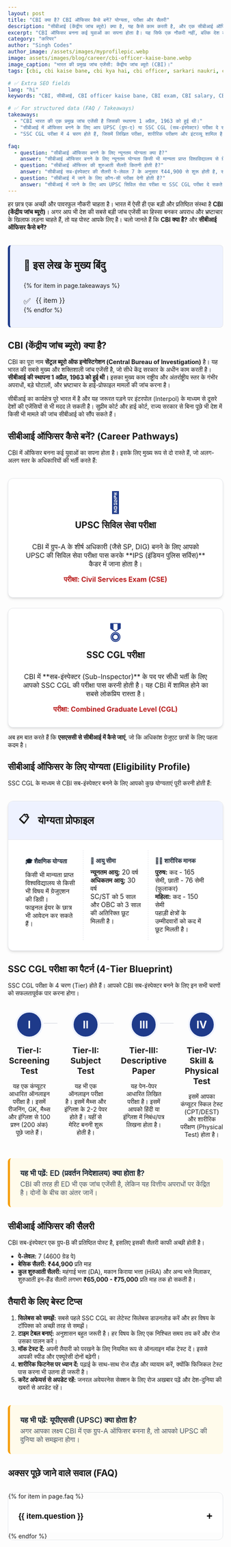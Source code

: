 ```yaml
---
layout: post
title: "CBI क्या है? CBI ऑफिसर कैसे बनें? योग्यता, परीक्षा और सैलरी"
description: "सीबीआई (केंद्रीय जांच ब्यूरो) क्या है, यह कैसे काम करती है, और एक सीबीआई ऑफिसर कैसे बनें? जानें योग्यता, परीक्षा पैटर्न, सैलरी और पूरी प्रक्रिया।"
excerpt: "CBI ऑफिसर बनना कई युवाओं का सपना होता है। यह सिर्फ एक नौकरी नहीं, बल्कि देश की सबसे बड़ी जांच एजेंसी का हिस्सा बनकर देश सेवा करने का एक मौका है। अगर आप भी जानना चाहते हैं कि CBI में कैसे जाएं, UPSC और SSC CGL में से कौन-सा रास्ता चुनें, और इस पावरफुल जॉब की सैलरी कितनी है, तो यह गाइड आपके लिए ही है।"
category: "करियर"
author: "Singh Codes"
author_image: /assets/images/myprofilepic.webp
image: assets/images/blog/career/cbi-officer-kaise-bane.webp
image_caption: "भारत की प्रमुख जांच एजेंसी: केंद्रीय जांच ब्यूरो (CBI)।"
tags: [cbi, cbi kaise bane, cbi kya hai, cbi officer, sarkari naukri, career, ssc cgl, upsc]

# ✅ Extra SEO fields
lang: "hi"
keywords: "CBI, सीबीआई, CBI officer kaise bane, CBI exam, CBI salary, CBI eligibility, SSC CGL, UPSC, केंद्रीय जांच ब्यूरो"

# ✅ For structured data (FAQ / Takeaways)
takeaways:
  - "CBI भारत की एक प्रमुख जांच एजेंसी है जिसकी स्थापना 1 अप्रैल, 1963 को हुई थी।"
  - "सीबीआई में ऑफिसर बनने के लिए आप UPSC (ग्रुप-ए) या SSC CGL (सब-इंस्पेक्टर) परीक्षा दे सकते हैं।"
  - "SSC CGL परीक्षा में 4 चरण होते हैं, जिसमें लिखित परीक्षा, शारीरिक परीक्षण और इंटरव्यू शामिल है।"

faq:
  - question: "सीबीआई ऑफिसर बनने के लिए न्यूनतम योग्यता क्या है?"
    answer: "सीबीआई ऑफिसर बनने के लिए न्यूनतम योग्यता किसी भी मान्यता प्राप्त विश्वविद्यालय से ग्रेजुएशन है।"
  - question: "सीबीआई ऑफिसर की शुरुआती सैलरी कितनी होती है?"
    answer: "सीबीआई सब-इंस्पेक्टर की सैलरी पे-लेवल 7 के अनुसार ₹44,900 से शुरू होती है, साथ में अन्य भत्ते भी मिलते हैं।"
  - question: "सीबीआई में जाने के लिए कौन-सी परीक्षा देनी होती है?"
    answer: "सीबीआई में जाने के लिए आप UPSC सिविल सेवा परीक्षा या SSC CGL परीक्षा दे सकते हैं।"
---
```


<style>
:root {
  --post-primary-color: #1e3a8a; /* Indigo-900 */
  --post-secondary-color: #b91c1c; /* Red-700 */
  --post-text-color-primary: #1f2937;
  --post-text-color-secondary: #4b5563;
  --post-bg-light: #eef2ff; /* Indigo-50 */
  --post-bg-card: #ffffff;
  --post-border-light: #e5e7eb;
  --post-box-shadow: 0 4px 6px -1px rgba(0,0,0,0.1), 0 2px 4px -2px rgba(0,0,0,0.1);
}
.post-prose{font-family:'Inter',sans-serif;color:var(--post-text-color-secondary);line-height:1.8;font-size:1.1rem}.post-prose h1,.post-prose h2,.post-prose h3,.post-prose h4,.post-prose h5,.post-prose h6{font-family:'Poppins',sans-serif;color:var(--post-text-color-primary);font-weight:700;line-height:1.3}.post-prose h2{font-size:2.25rem;margin-top:3.5rem;margin-bottom:1.5rem;text-align:center;position:relative;padding-bottom:1rem}.post-prose h2::after{content:'';position:absolute;width:80px;height:4px;background:linear-gradient(to right,var(--post-primary-color),var(--post-secondary-color));bottom:0;left:50%;transform:translateX(-50%);border-radius:2px}.post-prose h3{font-size:1.75rem;margin-top:2.5rem;margin-bottom:1rem}.post-prose strong{font-weight:600;color:var(--post-text-color-primary)}.post-prose ul{list-style-type:'✔ ';padding-left:1.5rem}

/* === NEW: Key Takeaways Component === */
.takeaways-box{margin-top:2rem;background-color:var(--post-bg-light);border:1px solid var(--post-border-light);border-left:5px solid var(--post-primary-color);border-radius:.5rem;padding:2rem}.takeaways-box h3{margin-top:0;font-size:1.5rem;display:flex;align-items:center;gap:.75rem}.takeaways-box ul{list-style:none;padding:0;margin:0}.takeaways-box li{display:flex;align-items:flex-start;gap:.75rem;margin-top:1rem;font-size:1rem}.takeaways-box li::before{content:'✅';font-size:1.2rem}

/* === NEW: Career Pathways Grid === */
.pathways-grid{display:grid;grid-template-columns:repeat(auto-fit,minmax(300px,1fr));gap:1.5rem;margin-top:2rem}.pathway-card{background-color:var(--post-bg-card);border:1px solid var(--post-border-light);border-radius:.75rem;padding:2rem;text-align:center;box-shadow:var(--post-box-shadow)}.pathway-icon{font-size:3rem;line-height:1;margin-bottom:1rem;color:var(--post-primary-color)}.pathway-card h4{font-size:1.3rem;margin-top:0}.pathway-card p{font-size:1rem;margin:1rem 0 0 0}.pathway-exam{font-weight:bold;color:var(--post-secondary-color);margin-top:.5rem}

/* === NEW: Eligibility Profile Card === */
.eligibility-profile-card{margin-top:2rem;background-color:var(--post-bg-card);border:1px solid var(--post-border-light);border-radius:.75rem;box-shadow:var(--post-box-shadow)}.eligibility-header{background-color:var(--post-bg-light);padding:1.5rem;border-bottom:1px solid var(--post-border-light);border-radius:.75rem .75rem 0 0}.eligibility-header h4{margin:0;font-size:1.5rem;display:flex;align-items:center;gap:.75rem}.eligibility-content{display:grid;grid-template-columns:1fr;padding:1.5rem}@media(min-width:768px){.eligibility-content{grid-template-columns:repeat(3,1fr)}}.eligibility-section{padding:1rem}.eligibility-section+.eligibility-section{border-top:1px dashed var(--post-border-light)}@media(min-width:768px){.eligibility-section+.eligibility-section{border-top:none;border-left:1px dashed var(--post-border-light)}}.eligibility-title{font-weight:bold;color:var(--post-text-color-primary);margin-bottom:.5rem;display:block}.eligibility-details ul{list-style:none;padding:0;margin:0;font-size:.95rem}

/* === NEW: 4-Tier Examination Blueprint === */
.exam-blueprint{margin-top:2rem;display:grid;grid-template-columns:1fr;gap:2rem}@media(min-width:768px){.exam-blueprint{grid-template-columns:repeat(4,1fr)}}.blueprint-step{text-align:center;position:relative}.blueprint-step:not(:last-child)::after{content:'';position:absolute;right:-1rem;top:1.75rem;width:2rem;height:2px;background-color:var(--post-border-light);display:none}@media(min-width:768px){.blueprint-step:not(:last-child)::after{display:block}}.step-number{width:3.5rem;height:3.5rem;margin:0 auto 1rem auto;border-radius:50%;background-color:var(--post-primary-color);color:white;font-size:1.5rem;font-weight:bold;display:grid;place-items:center;border:4px solid var(--post-bg-light)}.blueprint-step h4{font-size:1.2rem;margin:0 0 .5rem 0}.blueprint-step p{font-size:.9rem}

.info-box-link{display:block;margin:2rem 0;padding:1.5rem;background-color:#fffbeb;border-left:5px solid #f59e0b;border-radius:.5rem;text-decoration:none;transition:box-shadow .2s ease}.info-box-link:hover{box-shadow:var(--post-box-shadow)}.info-box-link .info-box-title{font-weight:600;color:var(--post-text-color-primary);display:block;margin-bottom:.25rem;font-size:1.1rem}.info-box-link .info-box-description{display:block;margin:0;color:var(--post-text-color-secondary);font-size:1rem}

/* === FAQ Accordion === */
.faq-accordion{margin-top:2rem;border:1px solid var(--post-border-light);border-radius:.75rem;overflow:hidden}.faq-item+.faq-item{border-top:1px solid var(--post-border-light)}.faq-question{width:100%;background-color:var(--post-bg-card);padding:1.5rem;text-align:left;border:none;font-size:1.1rem;font-weight:600;cursor:pointer;display:flex;justify-content:space-between;align-items:center}.faq-question::after{content:'+';font-size:1.5rem;transition:transform .2s ease}.faq-question.active::after{transform:rotate(45deg)}.faq-answer{padding:0 1.5rem;max-height:0;overflow:hidden;transition:max-height .3s ease-out,padding .3s ease-out}.faq-answer p{margin:0;padding-bottom:1.5rem}

/* === DARK MODE OVERRIDES === */
.dark-mode .post-prose{--post-text-color-primary:#f1f5f9;--post-text-color-secondary:#a1a1aa;--post-bg-light:#1e293b;--post-bg-card:#1f2937}.dark-mode .takeaways-box{background-color:#1e293b;border-left-color:var(--post-secondary-color)}.dark-mode .pathway-card{background-color:#1f2937}.dark-mode .pathway-icon{color:var(--post-secondary-color)}.dark-mode .eligibility-profile-card{background-color:#1f2937}.dark-mode .eligibility-header{background-color:#1e293b}.dark-mode .step-number{background-color:var(--post-secondary-color);border-color:#111827}.dark-mode .info-box-link{background-color:#422006;border-left-color:#f59e0b}.dark-mode .faq-question,.dark-mode .faq-item+.faq-item{background-color:#1f2937;border-color:var(--post-border-light)}
</style>

हर छात्र एक अच्छी और पावरफुल नौकरी चाहता है। भारत में ऐसी ही एक बड़ी और प्रतिष्ठित संस्था है **CBI (केंद्रीय जांच ब्यूरो)**। अगर आप भी देश की सबसे बड़ी जांच एजेंसी का हिस्सा बनकर अपराध और भ्रष्टाचार के खिलाफ लड़ना चाहते हैं, तो यह पोस्ट आपके लिए है। चलो जानते हैं कि **CBI क्या है?** और **सीबीआई ऑफिसर कैसे बनें?**

<div class="takeaways-box">
  <h3>📝 इस लेख के मुख्य बिंदु</h3>
  <ul>
  {% for item in page.takeaways %}
    <li>{{ item }}</li>
  {% endfor %}
  </ul>
</div>

## CBI (केंद्रीय जांच ब्यूरो) क्या है?
CBI का पूरा नाम **सेंट्रल ब्यूरो ऑफ इन्वेस्टिगेशन (Central Bureau of Investigation)** है। यह भारत की सबसे मुख्य और शक्तिशाली जांच एजेंसी है, जो सीधे केंद्र सरकार के अधीन काम करती है। **सीबीआई की स्थापना 1 अप्रैल, 1963 को हुई थी।** इसका मुख्य काम राष्ट्रीय और अंतर्राष्ट्रीय स्तर के गंभीर अपराधों, बड़े घोटालों, और भ्रष्टाचार के हाई-प्रोफाइल मामलों की जांच करना है।

सीबीआई का कार्यक्षेत्र पूरे भारत में है और यह जरूरत पड़ने पर इंटरपोल (Interpol) के माध्यम से दूसरे देशों की एजेंसियों से भी मदद ले सकती है। सुप्रीम कोर्ट और हाई कोर्ट, राज्य सरकार से बिना पूछे भी देश में किसी भी मामले की जांच सीबीआई को सौंप सकते हैं।

## सीबीआई ऑफिसर कैसे बनें? (Career Pathways)
CBI में ऑफिसर बनना कई युवाओं का सपना होता है। इसके लिए मुख्य रूप से दो रास्ते हैं, जो अलग-अलग स्तर के अधिकारियों की भर्ती करते हैं:

<div class="pathways-grid">
  <div class="pathway-card">
    <div class="pathway-icon">👑</div>
    <h4>UPSC सिविल सेवा परीक्षा</h4>
    <p>CBI में ग्रुप-A के शीर्ष अधिकारी (जैसे SP, DIG) बनने के लिए आपको UPSC की सिविल सेवा परीक्षा पास करके **IPS (इंडियन पुलिस सर्विस)** कैडर में जाना होता है।</p>
    <p class="pathway-exam">परीक्षा: Civil Services Exam (CSE)</p>
  </div>
  <div class="pathway-card">
    <div class="pathway-icon">🎖️</div>
    <h4>SSC CGL परीक्षा</h4>
    <p>CBI में **सब-इंस्पेक्टर (Sub-Inspector)** के पद पर सीधी भर्ती के लिए आपको SSC CGL की परीक्षा पास करनी होती है। यह CBI में शामिल होने का सबसे लोकप्रिय रास्ता है।</p>
    <p class="pathway-exam">परीक्षा: Combined Graduate Level (CGL)</p>
  </div>
</div>

अब हम बात करते हैं कि **एसएससी से सीबीआई में कैसे जाएं**, जो कि अधिकांश ग्रेजुएट छात्रों के लिए पहला कदम है।

## सीबीआई ऑफिसर के लिए योग्यता (Eligibility Profile)
SSC CGL के माध्यम से CBI सब-इंस्पेक्टर बनने के लिए आपको कुछ योग्यताएं पूरी करनी होती हैं:

<div class="eligibility-profile-card">
  <div class="eligibility-header">
    <h4><span style="font-size:1.5rem; margin-right:.5rem;">📋</span> योग्यता प्रोफाइल</h4>
  </div>
  <div class="eligibility-content">
    <div class="eligibility-section">
      <span class="eligibility-title">🎓 शैक्षणिक योग्यता</span>
      <div class="eligibility-details">
        <ul>
          <li>किसी भी मान्यता प्राप्त विश्वविद्यालय से किसी भी विषय में ग्रेजुएशन की डिग्री।</li>
          <li>फाइनल ईयर के छात्र भी आवेदन कर सकते हैं।</li>
        </ul>
      </div>
    </div>
    <div class="eligibility-section">
      <span class="eligibility-title">🎂 आयु सीमा</span>
       <div class="eligibility-details">
        <ul>
          <li><strong>न्यूनतम आयु:</strong> 20 वर्ष</li>
          <li><strong>अधिकतम आयु:</strong> 30 वर्ष</li>
          <li>SC/ST को 5 साल और OBC को 3 साल की अतिरिक्त छूट मिलती है।</li>
        </ul>
      </div>
    </div>
    <div class="eligibility-section">
      <span class="eligibility-title">🏋️‍♂️ शारीरिक मानक</span>
       <div class="eligibility-details">
        <ul>
          <li><strong>पुरुष:</strong> कद - 165 सेमी, छाती - 76 सेमी (फुलाकर)</li>
          <li><strong>महिला:</strong> कद - 150 सेमी</li>
          <li>पहाड़ी क्षेत्रों के उम्मीदवारों को कद में छूट मिलती है।</li>
        </ul>
      </div>
    </div>
  </div>
</div>

## SSC CGL परीक्षा का पैटर्न (4-Tier Blueprint)
SSC CGL परीक्षा के 4 चरण (Tier) होते हैं। आपको CBI सब-इंस्पेक्टर बनने के लिए इन सभी चरणों को सफलतापूर्वक पार करना होगा।

<div class="exam-blueprint">
  <div class="blueprint-step">
    <div class="step-number">I</div>
    <h4>Tier-I: Screening Test</h4>
    <p>यह एक कंप्यूटर आधारित ऑनलाइन परीक्षा है। इसमें रीजनिंग, GK, मैथ्स और इंग्लिश से 100 प्रश्न (200 अंक) पूछे जाते हैं।</p>
  </div>
  <div class="blueprint-step">
    <div class="step-number">II</div>
    <h4>Tier-II: Subject Test</h4>
    <p>यह भी एक ऑनलाइन परीक्षा है। इसमें मैथ्स और इंग्लिश के 2-2 पेपर होते हैं। यहीं से मेरिट बननी शुरू होती है।</p>
  </div>
  <div class="blueprint-step">
    <div class="step-number">III</div>
    <h4>Tier-III: Descriptive Paper</h4>
    <p>यह पेन-पेपर आधारित लिखित परीक्षा है। इसमें आपको हिंदी या इंग्लिश में निबंध/पत्र लिखना होता है।</p>
  </div>
  <div class="blueprint-step">
    <div class="step-number">IV</div>
    <h4>Tier-IV: Skill & Physical Test</h4>
    <p>इसमें आपका कंप्यूटर स्किल टेस्ट (CPT/DEST) और शारीरिक परीक्षण (Physical Test) होता है।</p>
  </div>
</div>

<a href="https://sciencehindi.in/ed-kya-hai/" class="info-box-link">
  <span class="info-box-title">यह भी पढ़ें: ED (प्रवर्तन निदेशालय) क्या होता है?</span>
  <span class="info-box-description">CBI की तरह ही ED भी एक जांच एजेंसी है, लेकिन यह वित्तीय अपराधों पर केंद्रित है। दोनों के बीच का अंतर जानें।</span>
</a>

## सीबीआई ऑफिसर की सैलरी
CBI सब-इंस्पेक्टर एक ग्रुप-B की प्रतिष्ठित पोस्ट है, इसलिए इसकी सैलरी काफी अच्छी होती है।
* **पे-लेवल:** 7 (4600 ग्रेड पे)
* **बेसिक सैलरी:** **₹44,900** प्रति माह
* **कुल शुरुआती सैलरी:** महंगाई भत्ता (DA), मकान किराया भत्ता (HRA) और अन्य भत्ते मिलाकर, शुरुआती इन-हैंड सैलरी लगभग **₹65,000 - ₹75,000** प्रति माह तक हो सकती है।

## तैयारी के लिए बेस्ट टिप्स
1.  **सिलेबस को समझें:** सबसे पहले SSC CGL का लेटेस्ट सिलेबस डाउनलोड करें और हर विषय के टॉपिक्स को अच्छी तरह से समझें।
2.  **टाइम टेबल बनाएं:** अनुशासन बहुत जरूरी है। हर विषय के लिए एक निश्चित समय तय करें और रोज उसका पालन करें।
3.  **मॉक टेस्ट दें:** अपनी तैयारी को परखने के लिए नियमित रूप से ऑनलाइन मॉक टेस्ट दें। इससे आपकी स्पीड और एक्यूरेसी दोनों बढ़ेगी।
4.  **शारीरिक फिटनेस पर ध्यान दें:** पढ़ाई के साथ-साथ रोज दौड़ और व्यायाम करें, क्योंकि फिजिकल टेस्ट पास करना भी उतना ही जरूरी है।
5.  **करेंट अफेयर्स से अपडेट रहें:** जनरल अवेयरनेस सेक्शन के लिए रोज अखबार पढ़ें और देश-दुनिया की खबरों से अपडेट रहें।

<a href="https://sciencehindi.in/upsc-kya-hota-hai-hindi-me/" class="info-box-link">
  <span class="info-box-title">यह भी पढ़ें: यूपीएससी (UPSC) क्या होता है?</span>
  <span class="info-box-description">अगर आपका लक्ष्य CBI में एक ग्रुप-A ऑफिसर बनना है, तो आपको UPSC की दुनिया को समझना होगा।</span>
</a>

## अक्सर पूछे जाने वाले सवाल (FAQ)
<div class="faq-accordion">
{% for item in page.faq %}
  <div class="faq-item">
    <button class="faq-question">{{ item.question }}</button>
    <div class="faq-answer">
      <p>{{ item.answer }}</p>
    </div>
  </div>
{% endfor %}
</div>

<script>
document.addEventListener('DOMContentLoaded', () => {
    // Logic for FAQ Accordion
    const faqContainer = document.querySelector('.faq-accordion');
    if(faqContainer) {
        const faqQuestions = faqContainer.querySelectorAll('.faq-question');
        faqQuestions.forEach(item => {
            item.addEventListener('click', () => {
                const answer = item.nextElementSibling;
                const isActive = item.classList.contains('active');
                
                // Close all others
                faqQuestions.forEach(q => {
                    q.classList.remove('active');
                    q.nextElementSibling.style.maxHeight = '0';
                    q.nextElementSibling.style.padding = '0 1.5rem';
                });

                if (!isActive) {
                    item.classList.add('active');
                    answer.style.maxHeight = answer.scrollHeight + 'px';
                    answer.style.padding = '1.5rem';
                    answer.style.paddingTop = '0';
                }
            });
        });
    }
});
</script>